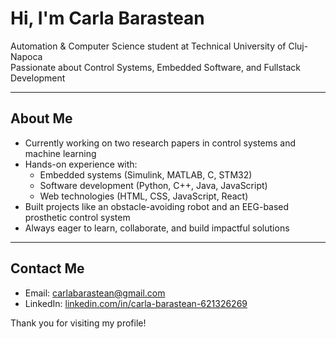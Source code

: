 # Hi, I'm Carla Barastean

Automation & Computer Science student at Technical University of Cluj-Napoca  
Passionate about Control Systems, Embedded Software, and Fullstack Development

---

## About Me

- Currently working on two research papers in control systems and machine learning  
- Hands-on experience with:
    - Embedded systems (Simulink, MATLAB, C, STM32)
    - Software development (Python, C++, Java, JavaScript)
    - Web technologies (HTML, CSS, JavaScript, React)
- Built projects like an obstacle-avoiding robot and an EEG-based prosthetic control system  
- Always eager to learn, collaborate, and build impactful solutions

---

## Contact Me

- Email: carlabarastean@gmail.com  
- LinkedIn: [linkedin.com/in/carla-barastean-621326269](https://www.linkedin.com/in/carla-barastean-621326269)

Thank you for visiting my profile!
